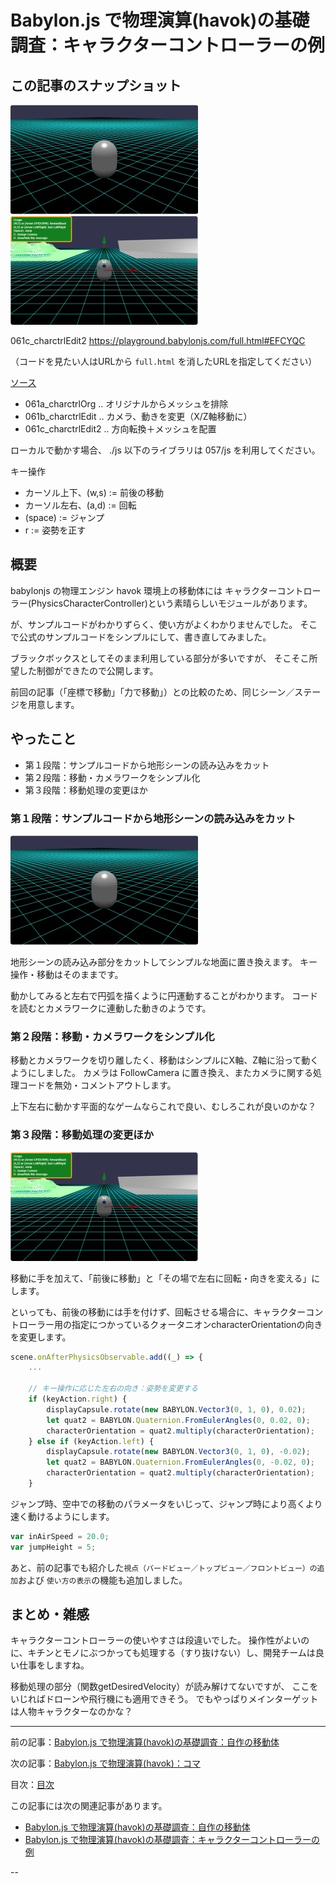 # Babylon.js で物理演算(havok)の基礎調査：キャラクターコントローラーの例

## この記事のスナップショット

![](061/pic/061_ss_00.jpg)
![](061/pic/061_ss_01.jpg)

061c_charctrlEdit2
https://playground.babylonjs.com/full.html#EFCYQC

（コードを見たい人はURLから `full.html` を消したURLを指定してください）

[ソース](061/)

  - 061a_charctrlOrg .. オリジナルからメッシュを排除
  - 061b_charctrlEdit .. カメラ、動きを変更（X/Z軸移動に）
  - 061c_charctrlEdit2 .. 方向転換＋メッシュを配置

ローカルで動かす場合、 ./js 以下のライブラリは 057/js を利用してください。

キー操作

- カーソル上下、(w,s) := 前後の移動
- カーソル左右、(a,d) := 回転
- (space) := ジャンプ
- r := 姿勢を正す

## 概要

babylonjs の物理エンジン havok 環境上の移動体には
キャラクターコントローラー(PhysicsCharacterController)という素晴らしいモジュールがあります。

が、サンプルコードがわかりずらく、使い方がよくわかりませんでした。
そこで公式のサンプルコードをシンプルにして、書き直してみました。

ブラックボックスとしてそのまま利用している部分が多いですが、
そこそこ所望した制御ができたので公開します。


前回の記事（「座標で移動」「力で移動」）との比較のため、同じシーン／ステージを用意します。


## やったこと

- 第１段階：サンプルコードから地形シーンの読み込みをカット
- 第２段階：移動・カメラワークをシンプル化
- 第３段階：移動処理の変更ほか


### 第１段階：サンプルコードから地形シーンの読み込みをカット

![](061/pic/061_ss_00.jpg)

地形シーンの読み込み部分をカットしてシンプルな地面に置き換えます。
キー操作・移動はそのままです。


動かしてみると左右で円弧を描くように円運動することがわかります。
コードを読むとカメラワークに連動した動きのようです。


### 第２段階：移動・カメラワークをシンプル化

移動とカメラワークを切り離したく、移動はシンプルにX軸、Z軸に沿って動くようにしました。
カメラは FollowCamera に置き換え、またカメラに関する処理コードを無効・コメントアウトします。

上下左右に動かす平面的なゲームならこれで良い、むしろこれが良いのかな？


### 第３段階：移動処理の変更ほか

![](061/pic/061_ss_01.jpg)

移動に手を加えて、「前後に移動」と「その場で左右に回転・向きを変える」にします。

といっても、前後の移動には手を付けず、回転させる場合に、キャラクターコントローラー用の指定につかっているクォータニオンcharacterOrientationの向きを変更します。

```js
scene.onAfterPhysicsObservable.add((_) => {
    ...

    // キー操作に応じた左右の向き：姿勢を変更する
    if (keyAction.right) {
        displayCapsule.rotate(new BABYLON.Vector3(0, 1, 0), 0.02);
        let quat2 = BABYLON.Quaternion.FromEulerAngles(0, 0.02, 0);
        characterOrientation = quat2.multiply(characterOrientation);
    } else if (keyAction.left) {
        displayCapsule.rotate(new BABYLON.Vector3(0, 1, 0), -0.02);
        let quat2 = BABYLON.Quaternion.FromEulerAngles(0, -0.02, 0);
        characterOrientation = quat2.multiply(characterOrientation);
    }
```

ジャンプ時、空中での移動のパラメータをいじって、ジャンプ時により高くより速く動けるようにします。

```js
var inAirSpeed = 20.0;
var jumpHeight = 5;
```

あと、前の記事でも紹介した`視点（バードビュー／トップビュー／フロントビュー）の追加`および
`使い方の表示`の機能も追加しました。

## まとめ・雑感

キャラクターコントローラーの使いやすさは段違いでした。
操作性がよいのに、キチンとモノにぶつかっても処理する（すり抜けない）し、開発チームは良い仕事をしますね。

移動処理の部分（関数getDesiredVelocity）が読み解けてないですが、
ここをいじればドローンや飛行機にも適用できそう。
でもやっぱりメインターゲットは人物キャラクターなのかな？

------------------------------------------------------------

前の記事：[Babylon.js で物理演算(havok)の基礎調査：自作の移動体](060.md)

次の記事：[Babylon.js で物理演算(havok)：コマ](062.md)


目次：[目次](000.md)

この記事には次の関連記事があります。

- [Babylon.js で物理演算(havok)の基礎調査：自作の移動体](060.md)
- [Babylon.js で物理演算(havok)の基礎調査：キャラクターコントローラーの例](061.md)

--